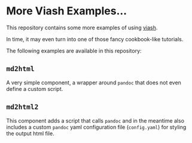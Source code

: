# More Viash Examples...

This repository contains some more examples of using [viash].

In time, it may even turn into one of those fancy cookbook-like tutorials.

The following examples are available in this repository:

## `md2html`

A very simple component, a wrapper around `pandoc` that does not even define a custom script.

## `md2html2`

This component adds a script that calls `pandoc` and in the meantime also includes a custom `pandoc` yaml configuration file (`config.yaml`) for styling the output html file.




[viash]: https://github.com/data-intuitive/viash
